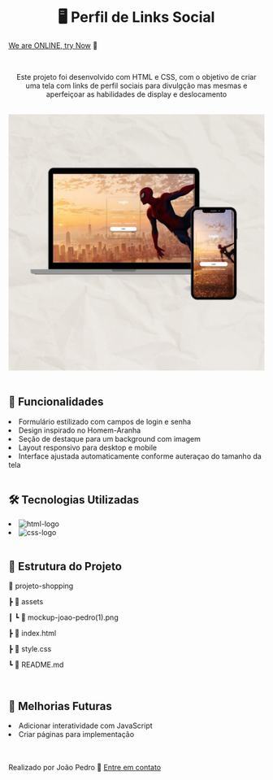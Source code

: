 <h1 align="center" font-wize=600>🖥️ Perfil de Links Social</h1>

 [We are ONLINE, try Now](https://jpmedeiros10.github.io/Perfil-de-links-sociais/) 🎉<br> 
 
<br>

<p align="center">Este projeto foi desenvolvido com HTML e CSS, com o objetivo de criar uma tela com links de perfil sociais para divulgção mas mesmas e aperfeiçoar as habilidades de display e deslocamento</p>

<br>
<img margin=200px src="https://github.com/jpmedeiros10/Tela-de-login/blob/main/imagem/mockup%20joao%20pedro%20(1).png?raw=true" alt="img-principal"> 
<br>
<br>

<h2 font-wize=400>🎯 Funcionalidades</h2>

<lu>
  <li>Formulário estilizado com campos de login e senha</li>
  <li>Design inspirado no Homem-Aranha</li>
  <li>Seção de destaque para um background com imagem</li>
  <li>Layout responsivo para desktop e mobile</li>
  <li>Interface ajustada automaticamente conforme auteraçao do tamanho da tela</li>
</lu>
<br>
<h2 font-wize=400>🛠️ Tecnologias Utilizadas</h2>
<lu>
 <li> <img src="https://img.shields.io/badge/HTML-239120?style=for-the-badge&logo=html5&logoColor=white" alt="html-logo"</img> </li>
 <li> <img src="https://img.shields.io/badge/CSS3-1572B6?style=for-the-badge&logo=css3&logoColor=white" alt="css-logo"</img> </li>
</lu>

<br>

<h2 font-wize=400>📂 Estrutura do Projeto</h2>

📁 projeto-shopping

 ┣ 📂 assets
 
 ┃ ┗ 📜 mockup-joao-pedro(1).png
 
 ┣ 📜 index.html
 
 ┣ 📜 style.css
 
 ┗ 📜 README.md

 <br>

<h2 font-wize=400>📌 Melhorias Futuras</h2>
<lu>
  <li>Adicionar interatividade com JavaScript</li>
  <li>Criar páginas para implementação</li>
</lu>

<br>
<br>

Realizado por João Pedro 🥇 [Entre em contato](https://www.linkedin.com/in/jpmedeiros10/)
